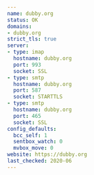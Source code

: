 ```yaml
---
name: dubby.org
status: OK
domains:
- dubby.org
strict_tls: true
server:
- type: imap
  hostname: dubby.org
  port: 993
  socket: SSL
- type: smtp
  hostname: dubby.org
  port: 587
  socket: STARTTLS
- type: smtp
  hostname: dubby.org
  port: 465
  socket: SSL
config_defaults:
  bcc_self: 1
  sentbox_watch: 0
  mvbox_move: 0
website: https://dubby.org
last_checked: 2020-06
---
```

